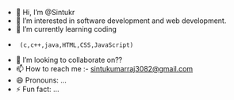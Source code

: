 - 👋 Hi, I’m @Sintukr
- 👀 I’m interested in software development
          and web development.
- 🌱 I’m currently learning coding
-      (c,c++,java,HTML,CSS,JavaScript)
- 💞️ I’m looking to collaborate on??
- 📫 How to reach me :- sintukumarraj3082@gmail.com 
- 😄 Pronouns: ...
- ⚡ Fun fact: ...

<!---
Sintukrbca/Sintukrbca is a ✨ special ✨ repository because its `README.md` (this file) appears on your GitHub profile.
You can click the Preview link to take a look at your changes.
--->
